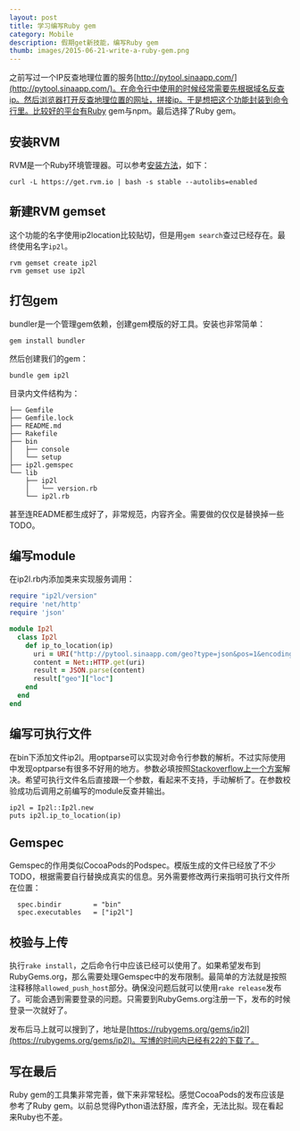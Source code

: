 ```yaml
---
layout: post
title: 学习编写Ruby gem
category: Mobile
description: 假期get新技能，编写Ruby gem
thumb: images/2015-06-21-write-a-ruby-gem.png
---
```


之前写过一个IP反查地理位置的服务[http://pytool.sinaapp.com/](http://pytool.sinaapp.com/)。在命令行中使用的时候经常需要先根据域名反查ip。然后浏览器打开反查地理位置的网址，拼接ip。于是想把这个功能封装到命令行里。比较好的平台有Ruby gem与npm。最后选择了Ruby gem。

## 安装RVM

RVM是一个Ruby环境管理器。可以参考[安装方法](https://github.com/rvm/rvm#installation)，如下：

```
curl -L https://get.rvm.io | bash -s stable --autolibs=enabled
```

## 新建RVM gemset

这个功能的名字使用ip2location比较贴切，但是用`gem search`查过已经存在。最终使用名字`ip2l`。

```
rvm gemset create ip2l  
rvm gemset use ip2l 
```

## 打包gem

bundler是一个管理gem依赖，创建gem模版的好工具。安装也非常简单：

```
gem install bundler
```

然后创建我们的gem：

```
bundle gem ip2l
```

目录内文件结构为：

```
├── Gemfile
├── Gemfile.lock
├── README.md
├── Rakefile
├── bin
│   ├── console
│   └── setup
├── ip2l.gemspec
└── lib
    ├── ip2l
    │   └── version.rb
    └── ip2l.rb
```

甚至连README都生成好了，非常规范，内容齐全。需要做的仅仅是替换掉一些TODO。

## 编写module

在ip2l.rb内添加类来实现服务调用：

``` ruby
require "ip2l/version"
require 'net/http'
require 'json'

module Ip2l
  class Ip2l
    def ip_to_location(ip)
      uri = URI("http://pytool.sinaapp.com/geo?type=json&pos=1&encoding=utf-8&ip=%s" % ip)
      content = Net::HTTP.get(uri)
      result = JSON.parse(content)
      result["geo"]["loc"]
    end
  end
end
```

## 编写可执行文件

在bin下添加文件ip2l。用optparse可以实现对命令行参数的解析。不过实际使用中发现optparse有很多不好用的地方。参数必填按照[Stackoverflow上一个方案](http://stackoverflow.com/questions/1541294/how-do-you-specify-a-required-switch-not-argument-with-ruby-optionparser/1542658#2149183)解决。希望可执行文件名后直接跟一个参数，看起来不支持，手动解析了。在参数校验成功后调用之前编写的module反查并输出。

```
ip2l = Ip2l::Ip2l.new
puts ip2l.ip_to_location(ip)
```

## Gemspec

Gemspec的作用类似CocoaPods的Podspec。模版生成的文件已经放了不少TODO，根据需要自行替换成真实的信息。另外需要修改两行来指明可执行文件所在位置：

```
  spec.bindir        = "bin"
  spec.executables   = ["ip2l"]
```

## 校验与上传

执行`rake install`，之后命令行中应该已经可以使用了。如果希望发布到RubyGems.org，那么需要处理Gemspec中的发布限制。最简单的方法就是按照注释移除`allowed_push_host`部分。确保没问题后就可以使用`rake release`发布了。可能会遇到需要登录的问题。只需要到RubyGems.org注册一下，发布的时候登录一次就好了。

发布后马上就可以搜到了，地址是[https://rubygems.org/gems/ip2l](https://rubygems.org/gems/ip2l)。写博的时间内已经有22的下载了。

## 写在最后

Ruby gem的工具集非常完善，做下来非常轻松。感觉CocoaPods的发布应该是参考了Ruby gem。以前总觉得Python语法舒服，库齐全，无法比拟。现在看起来Ruby也不差。


